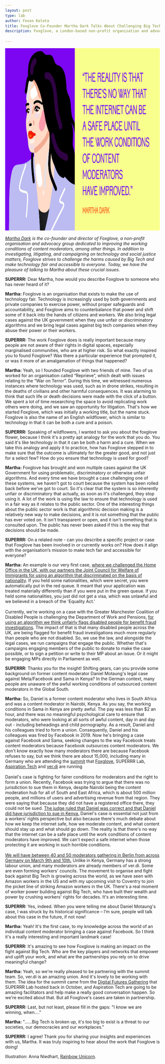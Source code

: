 ```yaml
---
layout: post
type: lab
author: Feven Keleta
title: Foxglove Co-Founder Martha Dark Talks About Challenging Big Tech Workplace Abuse and Making Tech Fair for All - An Interview 
description: Foxglove, a London-based non-profit organisation and advocacy group dedicated to improving the working conditions of content moderators, among other things. 

---
```


<img src="/assets/img/blog/Martha Dark Quote small.png" alt="Illustration of Martha Dark" width="1056" height="594">
<p><em><a href="https://www.foxglove.org.uk/who-we-are/people/martha-dark-director/"> Martha Dark</a> is the co-founder and director of Foxglove, a non-profit organisation and advocacy group dedicated to improving the working conditions of content moderators, among other things. In addition to investigating, litigating, and campaigning on technology and social justice matters, Foxglove strives to challenge the harms caused by Big Tech and make technology fair and accessible to everyone. Today, we have the pleasure of talking to Martha about these crucial issues.</em></p>


<p><b>SUPERRR:</b> Dear Martha, how would you describe Foxglove to someone who has never heard of it?</p>
<p><b>Martha:</b> Foxglove is an organisation that exists to make the use of technology fair. Technology is increasingly used by both governments and private companies to exercise power, without proper safeguards and accountability, and Foxglove aims to counterbalance that power and shift some of it back into the hands of citizens and workers. We also bring legal cases against the UK government when they use unfair or discriminatory algorithms and we bring legal cases against big tech companies when they abuse their power or their workers.</p>

<p><b>SUPERRR:</b> The work Foxglove does is really important because many people are not aware of their rights in digital spaces, especially marginalised communities, who are at higher risk. So what exactly inspired you to found Foxglove? Was there a particular experience that prompted it, or was it more of an amalgamation of things that happened?</p>
<p><b>Martha:</b> Yeah, so I founded Foxglove with two friends of mine. Two of us worked for an organisation called “Reprieve”, which dealt with issues relating to the “War on Terror”. During this time, we witnessed numerous instances where technology was used, such as in drone strikes, resulting in the deaths of civilians and other harmful consequences. It was alarming to think that such life or death decisions were made with the click of a button. We spent a lot of time researching the space to avoid replicating work others were doing, and we saw an opportunity for litigation. That's how we started Foxglove, which was initially a working title, but the name stuck. Foxglove is also the name of an English wildflower, which is similar to technology in that it can be both a cure and a poison.</p>

<p><b>SUPERRR:</b> Speaking of wildflowers, I wanted to ask you about the foxglove flower, because I think it's a pretty apt analogy for the work that you do. You said it's like technology in that it can be both a harm and a cure. When we take this analogy and apply it to practice, how has Foxglove stepped in to make sure that the outcome is ultimately for the greater good, and not just for a select few? How do you ensure that technology is used for good?</p>
<p><b>Martha:</b> Foxglove has brought and won multiple cases against the UK Government for using problematic, discriminatory or otherwise unfair algorithms. And every time we have brought a case challenging one of these systems, we haven't got to court because the system has been rolled back before we've got to court. So it's clear that the system is so inherently unfair or discriminatory that actually, as soon as it's challenged, they stop using it.
A lot of the work is using the law to ensure that technology is used in a fair way as it relates to the public sector. One of the interesting things about the public sector work is that algorithmic decision making is a relatively new way to make decisions, and it is not something that the public has ever voted on. It isn't transparent or open, and it isn't something that is consulted upon. The public has never been asked if this is the way that decisions should be made.</p>

<p><b>SUPERRR:</b> On a related note -  can you describe a specific project or case that Foxglove has been involved in or currently works on? How does it align with the organisation‘s mission to make tech fair and accessible for everyone?</p>
<p><b>Martha:</b> An example is our very first case, <a href="https://www.foxglove.org.uk/2017/10/29/legal-action-to-challenge-home-office-use-of-secret-algorithm-to-assess-visa-applications/">where we challenged the Home Office in the UK, with our partners the Joint Council for Welfare of Immigrants for using an algorithm that discriminated on the basis of nationality</a>. If you held some nationalities, which were secret, you were automatically put in the red queue. It meant that your application was treated materially differently than if you were put in the green queue. If you held some nationalities, you just did not get a visa, which was unlawful and we believed in a breach of the 'Equality Act.'
<br><br>
Currently, we're working on a case with the Greater Manchester Coalition of Disabled People is challenging the Department of Work and Pensions, <a href="https://www.foxglove.org.uk/2021/12/01/secret-dwp-algorithm/">for using an algorithm we think unfairly flags disabled people for benefit fraud investigations</a>. The impact of that is that many disabled people across the UK, are being flagged for benefit fraud investigations much more regularly than people who are not disabled.
So, we use the law, and alongside the legal cases, we run campaigns that engage the public. Whether that's campaigns engaging members of the public to donate to make the case possible, or to sign a petition or write to their MP about an issue. Or it might be engaging MPs directly in Parliament as well.</p>

<p><b>SUPERRR:</b> Thanks you for the insight! Shifting gears, can you provide some background on former content moderator Daniel Motaung's legal case against Meta/Facebook and Sama in Kenya? In the German context, many people are unaware of the awful working conditions of outsourced content moderators in the Global South.</p>
<p><b>Martha:</b> So, Daniel is a former content moderator who lives in South Africa and was a content moderator in Nairobi, Kenya. As you say, the working conditions in Sama in Kenya are pretty awful. The pay was less than $2 an hour, and there was no meaningful psychological care to ensure that moderators, who were looking at all sorts of awful content, day in and day out -  including beheadings and child pornography. As a result, Daniel and his colleagues tried to form a union. Consequently, Daniel and his colleagues was fired by Facebook in 2019. Now he's bringing a case against Facebook and Sama, seeking changes to the way Facebook treats content moderators because Facebook outsources content moderators. We don't know exactly how many moderators there are because Facebook refuses to say, but we think there are about 15,000, including many in Germany who are attending the <a href="https://superrr.net/2023/02/22/ContentModeratorsSummit.html/">summit</a> that <a href="https://www.foxglove.org.uk/"> Foxglove</a>, SUPERRR Lab, <a href="https://aspirationtech.org/"> Aspiration Tech</a> and <a href="https://verdi.de/"> ver.di</a> are running
 <br><br>
Daniel's case is fighting for fairer conditions for moderators and the right to form a union. Recently, Facebook was trying to argue that there was no jurisdiction to sue them in Kenya, despite Nairobi being the content moderation hub for all of South and East Africa, which is about 500 million people, and millions of users and advertising revenue from that region. They were saying that because they did not have a registered office there, they could not be sued. <a href="https://www.foxglove.org.uk/2023/02/06/facebook-daniel-failed/">The judge ruled that Daniel was correct and that Daniel did have jurisdiction to sue in Kenya.</a> Daniel's case is essential not just from a workers’ rights perspective but also because there's much debate about how we keep the internet safe, how we moderate content, and what content should stay up and what should go down. The reality is that there's no way that the internet can be a safe place until the work conditions of content moderators have improved. We can't expect a safe internet when those protecting it are working in such horrible conditions.
<br><br>
<a href="https://superrr.net/2023/02/22/ContentModeratorsSummit.html/">We will have between 40 and 50 moderators gathering in Berlin from across Germany on March 9th and 10th.</a> Unlike in Kenya, Germany has a strong labour union, and many moderators are already members of ver.di. Some are even forming workers' councils. The movement to organise and fight back against Big Tech is growing across the world, as we have seen with Amazon workers in the US and with my upcoming visit to Coventry to join the picket line of striking Amazon workers in the UK. There's a real moment of worker power building against Big Tech, who have built their wealth and power by crushing workers' rights for decades. It's an interesting time.</p>

<p><b>SUPERRR:</b> Yes, indeed. When you were telling me about Daniel Motaung's case, I was struck by its historical significance – I’m sure, people will talk about this case in the future, if not now!</p>
<p><b>Martha:</b> Yeah! It's the first case, to my knowledge across the world of an individual content moderator bringing a case against Facebook. So I think it's a really interesting and important landmark case!</p>

<p><b>SUPERRR:</b> It's amazing to see how Foxglove is making an impact on the fight against Big Tech. Who are the key players and networks that empower and uplift your work, and what are the partnerships you rely on to drive meaningful change?
</p>
<p><b>Martha:</b> Yeah, so we're really pleased to be partnering with the summit team. So, ver.di is an amazing union. And it's lovely to be working with them. The idea for the summit came from the <a href=“digitalfutures.space/“>Digital Futures Gathering</a> that SUPERRR Lab hosted back in October, and Aspiration Tech are going to be amazing facilitators and help make a really good conversation happen. So we're excited about that. But all Foxglove's cases are taken in partnership.</p>

<p><b>SUPERRR:</b> Last, but not least, please fill in the gaps: "I know we are winning, when...."</p>
<p><b>Martha:</b> "......Big Tech is broken up, it's too big to exist is a threat to our societies, our democracies and our workplaces."</p>

<p><b>SUPERRR:</b> I agree! Thank you for sharing your insights and experiences with us, Martha. It was truly inspiring to hear about the work that Foxglove is doing!</p>

<p> Illustration: Anna Niedhart, <a href="https://rainbow-unicorn.com/">Rainbow Unicorn</a>.</p>
